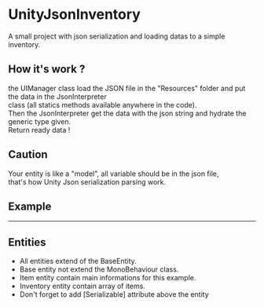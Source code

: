 # UnityJsonInventory
A small project with json serialization and loading datas to a simple inventory.
## How it's work ?
the UIManager class load the JSON file in the "Resources" folder and put the data in the JsonInterpreter  
class (all statics methods available anywhere in the code).  
Then the JsonInterpreter get the data with the json string and hydrate the generic type given.  
Return ready data !

## Caution
Your entity is like a "model", all variable should be in the json file,  
that's how Unity Json serialization parsing work.

## Example
----

## Entities
- All entities extend of the BaseEntity.
- Base entity not extend the MonoBehaviour class.
- Item entity contain main informations for this example.
- Inventory entity contain array of items.
- Don't forget to add [Serializable] attribute above the entity
